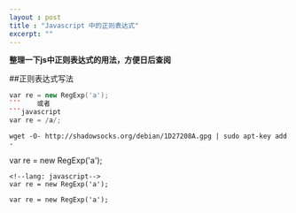 ```yaml
---
layout : post
title : "Javascript 中的正则表达式"
excerpt: ""
---
```


**整理一下js中正则表达式的用法，方便日后查阅**

##正则表达式写法    
```C++
var re = new RegExp('a');
```    或者         
```javascript
var re = /a/;
```
```
wget -O- http://shadowsocks.org/debian/1D27208A.gpg | sudo apt-key add -
```
<!--lang: javascript-->
var re = new RegExp('a');

```    
<!--lang: javascript-->
var re = new RegExp('a');
``` 
    
<!--lang: javascript-->
```
var re = new RegExp('a');
```